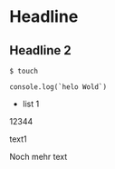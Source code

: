 # Headline 

## Headline 2

`$ touch`

`````
console.log(`helo Wold`)
`````
- list 1

12344


text1

Noch mehr text 

